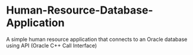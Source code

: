 # Human-Resource-Database-Application
A simple human resource application that connects to an Oracle database using API (Oracle C++ Call Interface)
